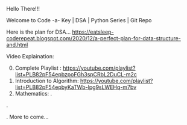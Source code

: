 Hello There!!!


Welcome to Code -a- Key | DSA | Python Series | Git Repo


Here is the plan for DSA...
https://eatsleep-coderepeat.blogspot.com/2020/12/a-perfect-plan-for-data-structure-and.html

Video Explaination: 

0. Complete Playlist : https://youtube.com/playlist?list=PLB82pF54epbzpoFGh3spCRbL2DuCL-m2c
1. Introduction to Algorithm: https://youtube.com/playlist?list=PLB82pF54epbyKaTWb-lpg9sLWEHq-m7bv
2. Mathematics:
.

.

.
More to come...